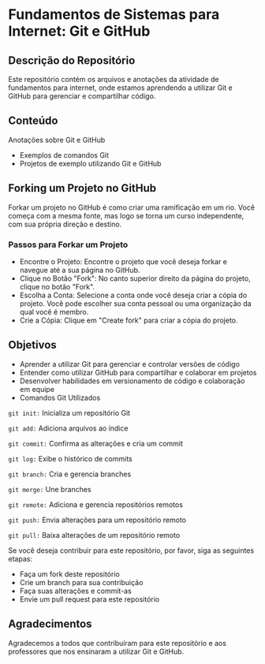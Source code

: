 # Fundamentos de Sistemas para Internet: Git e GitHub

## Descrição do Repositório

Este repositório contém os arquivos e anotações da atividade de fundamentos para internet, onde estamos aprendendo a utilizar Git e GitHub para gerenciar e compartilhar código.

## Conteúdo

Anotações sobre Git e GitHub
- Exemplos de comandos Git
- Projetos de exemplo utilizando Git e GitHub

## Forking um Projeto no GitHub

Forkar um projeto no GitHub é como criar uma ramificação em um rio. Você começa com a mesma fonte, mas logo se torna um curso independente, com sua própria direção e destino.

### Passos para Forkar um Projeto

- Encontre o Projeto: Encontre o projeto que você deseja forkar e navegue até a sua página no GitHub.
- Clique no Botão "Fork": No canto superior direito da página do projeto, clique no botão "Fork".
- Escolha a Conta: Selecione a conta onde você deseja criar a cópia do projeto. Você pode escolher sua conta pessoal ou uma organização da qual você é membro.
- Crie a Cópia: Clique em "Create fork" para criar a cópia do projeto.

## Objetivos

- Aprender a utilizar Git para gerenciar e controlar versões de código
- Entender como utilizar GitHub para compartilhar e colaborar em projetos
- Desenvolver habilidades em versionamento de código e colaboração em equipe
- Comandos Git Utilizados

`git init:` Inicializa um repositório Git

`git add:` Adiciona arquivos ao índice

`git commit:` Confirma as alterações e cria um commit

`git log:` Exibe o histórico de commits

`git branch:` Cria e gerencia branches

`git merge:` Une branches

`git remote:` Adiciona e gerencia repositórios remotos

`git push:` Envia alterações para um repositório remoto

`git pull:` Baixa alterações de um repositório remoto

Se você deseja contribuir para este repositório, por favor, siga as seguintes etapas:

- Faça um fork deste repositório
- Crie um branch para sua contribuição
- Faça suas alterações e commit-as
- Envie um pull request para este repositório

## Agradecimentos

Agradecemos a todos que contribuíram para este repositório e aos professores que nos ensinaram a utilizar Git e GitHub.